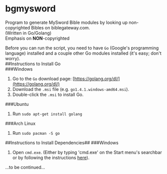 # bgmysword
Program to generate MySword Bible modules by looking up non-copyrighted Bibles on biblegateway.com.  
(Written in Go/Golang)  
Emphasis on **NON**-copyrighted  

Before you can run the script, you need to have `Go` (Google's programming language) installed and a couple other Go modules installed (it's easy; don't worry).  
##Instructions to Install Go  
###Windows  
1. Go to the `Go` download page: [https://golang.org/dl/](https://golang.org/dl/)  
2. Download the `.msi` file (e.g. `go1.4.1.windows-amd64.msi`).
3. Double-click the `.msi` to install Go.
  
###Ubuntu
1. Run `sudo apt-get install golang`

###Arch Linux
1. Run `sudo pacman -S go`

##Instructions to Install Dependencies##
###Windows
1. Open `cmd.exe`. (Either by typing 'cmd.exe' on the Start menu's searchbar or by following the instructions [here](http://windows.microsoft.com/en-us/windows-vista/open-a-command-prompt-window)).  

...to be continued...

